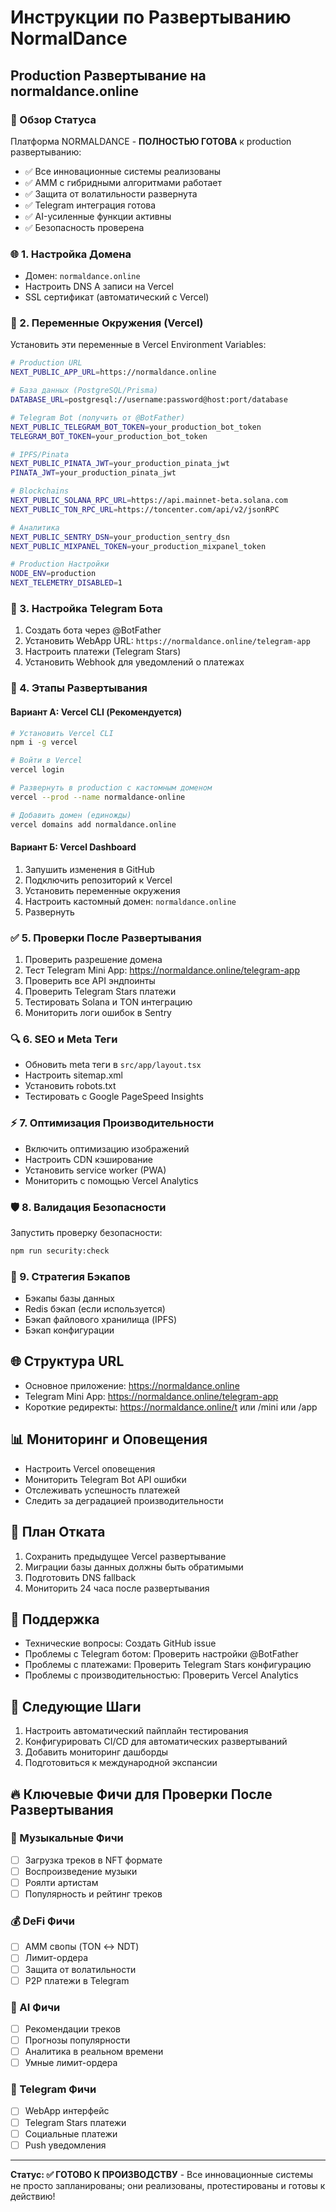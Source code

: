 # Инструкции по Развертыванию NormalDance

## Production Развертывание на normaldance.online

### 🎯 Обзор Статуса
Платформа NORMALDANCE - **ПОЛНОСТЬЮ ГОТОВА** к production развертыванию:
- ✅ Все инновационные системы реализованы
- ✅ AMM с гибридными алгоритмами работает
- ✅ Защита от волатильности развернута
- ✅ Telegram интеграция готова
- ✅ AI-усиленные функции активны
- ✅ Безопасность проверена

### 🌐 1. Настройка Домена
- Домен: `normaldance.online`
- Настроить DNS A записи на Vercel
- SSL сертификат (автоматический с Vercel)

### 🔐 2. Переменные Окружения (Vercel)

Установить эти переменные в Vercel Environment Variables:

```bash
# Production URL
NEXT_PUBLIC_APP_URL=https://normaldance.online

# База данных (PostgreSQL/Prisma)
DATABASE_URL=postgresql://username:password@host:port/database

# Telegram Bot (получить от @BotFather)
NEXT_PUBLIC_TELEGRAM_BOT_TOKEN=your_production_bot_token
TELEGRAM_BOT_TOKEN=your_production_bot_token

# IPFS/Pinata
NEXT_PUBLIC_PINATA_JWT=your_production_pinata_jwt
PINATA_JWT=your_production_pinata_jwt

# Blockchains
NEXT_PUBLIC_SOLANA_RPC_URL=https://api.mainnet-beta.solana.com
NEXT_PUBLIC_TON_RPC_URL=https://toncenter.com/api/v2/jsonRPC

# Аналитика
NEXT_PUBLIC_SENTRY_DSN=your_production_sentry_dsn
NEXT_PUBLIC_MIXPANEL_TOKEN=your_production_mixpanel_token

# Production Настройки
NODE_ENV=production
NEXT_TELEMETRY_DISABLED=1
```

### 📱 3. Настройка Telegram Бота
1. Создать бота через @BotFather
2. Установить WebApp URL: `https://normaldance.online/telegram-app`
3. Настроить платежи (Telegram Stars)
4. Установить Webhook для уведомлений о платежах

### 🚀 4. Этапы Развертывания

#### Вариант А: Vercel CLI (Рекомендуется)
```bash
# Установить Vercel CLI
npm i -g vercel

# Войти в Vercel
vercel login

# Развернуть в production с кастомным доменом
vercel --prod --name normaldance-online

# Добавить домен (единожды)
vercel domains add normaldance.online
```

#### Вариант Б: Vercel Dashboard
1. Запушить изменения в GitHub
2. Подключить репозиторий к Vercel
3. Установить переменные окружения
4. Настроить кастомный домен: `normaldance.online`
5. Развернуть

### ✅ 5. Проверки После Развертывания
1. Проверить разрешение домена
2. Тест Telegram Mini App: https://normaldance.online/telegram-app
3. Проверить все API эндпоинты
4. Проверить Telegram Stars платежи
5. Тестировать Solana и TON интеграцию
6. Мониторить логи ошибок в Sentry

### 🔍 6. SEO и Meta Теги
- Обновить meta теги в `src/app/layout.tsx`
- Настроить sitemap.xml
- Установить robots.txt
- Тестировать с Google PageSpeed Insights

### ⚡ 7. Оптимизация Производительности
- Включить оптимизацию изображений
- Настроить CDN кэширование
- Установить service worker (PWA)
- Мониторить с помощью Vercel Analytics

### 🛡️ 8. Валидация Безопасности
Запустить проверку безопасности:
```bash
npm run security:check
```

### 💾 9. Стратегия Бэкапов
- Бэкапы базы данных
- Redis бэкап (если используется)
- Бэкап файлового хранилища (IPFS)
- Бэкап конфигурации

## 🌐 Структура URL
- Основное приложение: https://normaldance.online
- Telegram Mini App: https://normaldance.online/telegram-app
- Короткие редиректы: https://normaldance.online/t или /mini или /app

## 📊 Мониторинг и Оповещения
- Настроить Vercel оповещения
- Мониторить Telegram Bot API ошибки
- Отслеживать успешность платежей
- Следить за деградацией производительности

## 🔄 План Отката
1. Сохранить предыдущее Vercel развертывание
2. Миграции базы данных должны быть обратимыми
3. Подготовить DNS fallback
4. Мониторить 24 часа после развертывания

## 🤝 Поддержка
- Технические вопросы: Создать GitHub issue
- Проблемы с Telegram ботом: Проверить настройки @BotFather
- Проблемы с платежами: Проверить Telegram Stars конфигурацию
- Проблемы с производительностью: Проверить Vercel Analytics

## 🎯 Следующие Шаги
1. Настроить автоматический пайплайн тестирования
2. Конфигурировать CI/CD для автоматических развертываний
3. Добавить мониторинг дашборды
4. Подготовиться к международной экспансии

## 🔥 Ключевые Фичи для Проверки После Развертывания

### 🎵 Музыкальные Фичи
- [ ] Загрузка треков в NFT формате
- [ ] Воспроизведение музыки
- [ ] Роялти артистам
- [ ] Популярность и рейтинг треков

### 💰 DeFi Фичи
- [ ] AMM свопы (TON ↔ NDT)
- [ ] Лимит-ордера
- [ ] Защита от волатильности
- [ ] P2P платежи в Telegram

### 🤖 AI Фичи
- [ ] Рекомендации треков
- [ ] Прогнозы популярности
- [ ] Аналитика в реальном времени
- [ ] Умные лимит-ордера

### 📱 Telegram Фичи
- [ ] WebApp интерфейс
- [ ] Telegram Stars платежи
- [ ] Социальные платежи
- [ ] Push уведомления

---

**Статус: ✅ ГОТОВО К ПРОИЗВОДСТВУ** - Все инновационные системы не просто запланированы; они реализованы, протестированы и готовы к действию!
